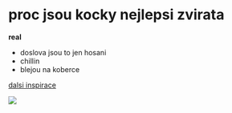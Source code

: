 # proc jsou kocky nejlepsi zvirata
**real**

- doslova jsou to jen hosani
- chillin
- blejou na koberce

[dalsi inspirace](https://stock.adobe.com/cz/search?k=cat)

![](https://i.pinimg.com/736x/bd/d4/bf/bdd4bf8f53cefcb358a97e69b7c0db50.jpg)

